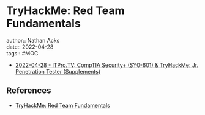 # TryHackMe: Red Team Fundamentals

author:: Nathan Acks  
date:: 2022-04-28  
tags:: #MOC

* [2022-04-28 - ITPro.TV: CompTIA Security+ (SY0-601) & TryHackMe: Jr. Penetration Tester (Supplements)](../log/2022-04-28-itprotv-comptia-security-plus-and-tryhackme-jr-penetration-tester-supplements.md)

## References

* [TryHackMe: Red Team Fundamentals](https://tryhackme.com/room/redteamfundamentals)
